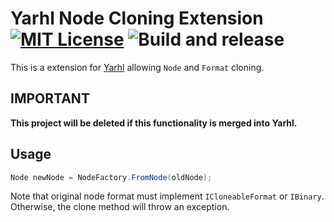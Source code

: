 # Yarhl Node Cloning Extension [![MIT License](https://img.shields.io/badge/license-MIT-blue.svg?style=flat)](https://choosealicense.com/licenses/mit/) ![Build and release](https://github.com/Kaplas80/Yarhl.Extension.Clone/workflows/Build%20and%20release/badge.svg)

This is a extension for [Yarhl](https://scenegate.github.io/Yarhl/) allowing `Node` and `Format` cloning.

## IMPORTANT

**This project will be deleted if this functionality is merged into Yarhl.**

## Usage

```csharp
Node newNode = NodeFactory.FromNode(oldNode);
```

Note that original node format must implement `ICloneableFormat` or `IBinary`. Otherwise, the clone method will throw an exception.
